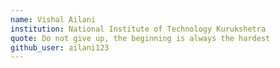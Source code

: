 ```yaml
---
name: Vishal Ailani
institution: National Institute of Technology Kurukshetra
quote: Do not give up, the beginning is always the hardest
github_user: ailani123
---
```

	